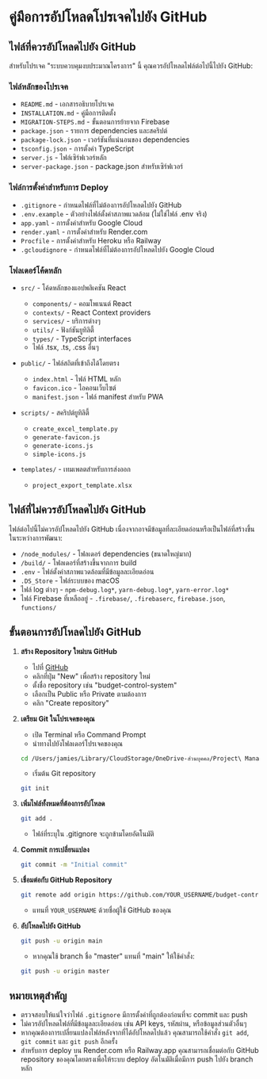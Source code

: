 # คู่มือการอัปโหลดโปรเจคไปยัง GitHub

## ไฟล์ที่ควรอัปโหลดไปยัง GitHub

สำหรับโปรเจค "ระบบควบคุมงบประมาณโครงการ" นี้ คุณควรอัปโหลดไฟล์ต่อไปนี้ไปยัง GitHub:

### ไฟล์หลักของโปรเจค

- `README.md` - เอกสารอธิบายโปรเจค
- `INSTALLATION.md` - คู่มือการติดตั้ง
- `MIGRATION-STEPS.md` - ขั้นตอนการย้ายจาก Firebase
- `package.json` - รายการ dependencies และสคริปต์
- `package-lock.json` - เวอร์ชันที่แน่นอนของ dependencies
- `tsconfig.json` - การตั้งค่า TypeScript
- `server.js` - ไฟล์เซิร์ฟเวอร์หลัก
- `server-package.json` - package.json สำหรับเซิร์ฟเวอร์

### ไฟล์การตั้งค่าสำหรับการ Deploy

- `.gitignore` - กำหนดไฟล์ที่ไม่ต้องการอัปโหลดไปยัง GitHub
- `.env.example` - ตัวอย่างไฟล์ตั้งค่าสภาพแวดล้อม (ไม่ใช่ไฟล์ .env จริง)
- `app.yaml` - การตั้งค่าสำหรับ Google Cloud
- `render.yaml` - การตั้งค่าสำหรับ Render.com
- `Procfile` - การตั้งค่าสำหรับ Heroku หรือ Railway
- `.gcloudignore` - กำหนดไฟล์ที่ไม่ต้องการอัปโหลดไปยัง Google Cloud

### โฟลเดอร์โค้ดหลัก

- `src/` - โค้ดหลักของแอปพลิเคชัน React
  - `components/` - คอมโพเนนต์ React
  - `contexts/` - React Context providers
  - `services/` - บริการต่างๆ
  - `utils/` - ฟังก์ชันยูทิลิตี้
  - `types/` - TypeScript interfaces
  - ไฟล์ .tsx, .ts, .css อื่นๆ

- `public/` - ไฟล์สถิตที่เข้าถึงได้โดยตรง
  - `index.html` - ไฟล์ HTML หลัก
  - `favicon.ico` - ไอคอนเว็บไซต์
  - `manifest.json` - ไฟล์ manifest สำหรับ PWA

- `scripts/` - สคริปต์ยูทิลิตี้
  - `create_excel_template.py`
  - `generate-favicon.js`
  - `generate-icons.js`
  - `simple-icons.js`

- `templates/` - เทมเพลตสำหรับการส่งออก
  - `project_export_template.xlsx`

## ไฟล์ที่ไม่ควรอัปโหลดไปยัง GitHub

ไฟล์ต่อไปนี้ไม่ควรอัปโหลดไปยัง GitHub เนื่องจากอาจมีข้อมูลที่ละเอียดอ่อนหรือเป็นไฟล์ที่สร้างขึ้นในระหว่างการพัฒนา:

- `/node_modules/` - โฟลเดอร์ dependencies (ขนาดใหญ่มาก)
- `/build/` - โฟลเดอร์ที่สร้างขึ้นจากการ build
- `.env` - ไฟล์ตั้งค่าสภาพแวดล้อมที่มีข้อมูลละเอียดอ่อน
- `.DS_Store` - ไฟล์ระบบของ macOS
- ไฟล์ log ต่างๆ - `npm-debug.log*`, `yarn-debug.log*`, `yarn-error.log*`
- ไฟล์ Firebase ที่เหลืออยู่ - `.firebase/`, `.firebaserc`, `firebase.json`, `functions/`

## ขั้นตอนการอัปโหลดไปยัง GitHub

1. **สร้าง Repository ใหม่บน GitHub**
   - ไปที่ [GitHub](https://github.com)
   - คลิกที่ปุ่ม "New" เพื่อสร้าง repository ใหม่
   - ตั้งชื่อ repository เช่น "budget-control-system"
   - เลือกเป็น Public หรือ Private ตามต้องการ
   - คลิก "Create repository"

2. **เตรียม Git ในโปรเจคของคุณ**
   - เปิด Terminal หรือ Command Prompt
   - นำทางไปยังโฟลเดอร์โปรเจคของคุณ
   ```bash
   cd /Users/jamies/Library/CloudStorage/OneDrive-ส่วนบุคคล/Project\ Manage/budget-control
   ```
   - เริ่มต้น Git repository
   ```bash
   git init
   ```

3. **เพิ่มไฟล์ทั้งหมดที่ต้องการอัปโหลด**
   ```bash
   git add .
   ```
   - ไฟล์ที่ระบุใน .gitignore จะถูกข้ามโดยอัตโนมัติ

4. **Commit การเปลี่ยนแปลง**
   ```bash
   git commit -m "Initial commit"
   ```

5. **เชื่อมต่อกับ GitHub Repository**
   ```bash
   git remote add origin https://github.com/YOUR_USERNAME/budget-control-system.git
   ```
   - แทนที่ `YOUR_USERNAME` ด้วยชื่อผู้ใช้ GitHub ของคุณ

6. **อัปโหลดไปยัง GitHub**
   ```bash
   git push -u origin main
   ```
   - หากคุณใช้ branch ชื่อ "master" แทนที่ "main" ให้ใช้คำสั่ง:
   ```bash
   git push -u origin master
   ```

## หมายเหตุสำคัญ

- ตรวจสอบให้แน่ใจว่าไฟล์ `.gitignore` มีการตั้งค่าที่ถูกต้องก่อนที่จะ commit และ push
- ไม่ควรอัปโหลดไฟล์ที่มีข้อมูลละเอียดอ่อน เช่น API keys, รหัสผ่าน, หรือข้อมูลส่วนตัวอื่นๆ
- หากคุณต้องการเปลี่ยนแปลงไฟล์หลังจากที่ได้อัปโหลดไปแล้ว คุณสามารถใช้คำสั่ง `git add`, `git commit` และ `git push` อีกครั้ง
- สำหรับการ deploy บน Render.com หรือ Railway.app คุณสามารถเชื่อมต่อกับ GitHub repository ของคุณโดยตรงเพื่อให้ระบบ deploy อัตโนมัติเมื่อมีการ push ไปยัง branch หลัก